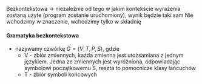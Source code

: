 Bezkontekstowa → niezależnie od tego w jakim kontekście wyrażenia zostaną użyte (program zostanie uruchomiony), wynik będzie taki sam
Nie wchodzimy w znaczenie, wchodzimy tylko w składnię

#### Gramatyka bezkontekstowa
- nazywamy czwórkę $G = (V,T,P,S)$, gdzie
	- V - zbiór zmiennych, każda zmienna jest utożsamiana z jednym językiem. Jedna ze zmiennych jest wyróżniona, odpowiadając symbolowi początkowemu S, reszta to pomocnicze klasy łańcuchów
	- T - zbiór symboli końcowych